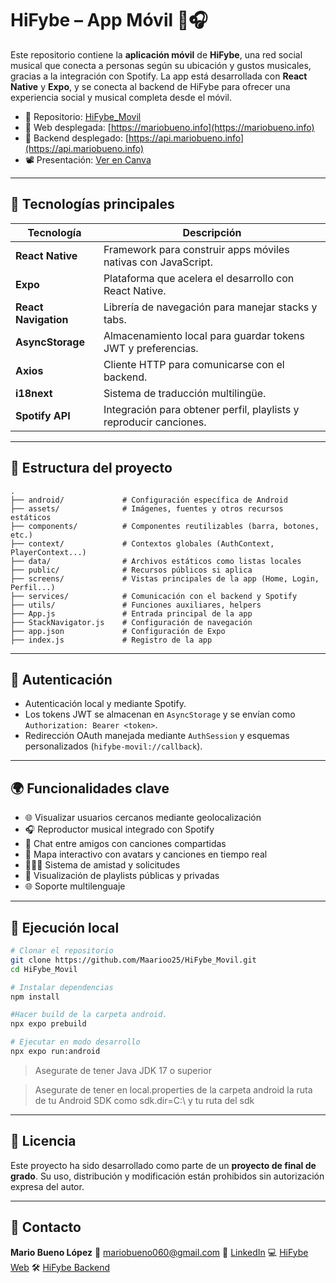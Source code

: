 # HiFybe – App Móvil 📱🎧

Este repositorio contiene la **aplicación móvil** de **HiFybe**, una red social musical que conecta a personas según su ubicación y gustos musicales, gracias a la integración con Spotify. La app está desarrollada con **React Native** y **Expo**, y se conecta al backend de HiFybe para ofrecer una experiencia social y musical completa desde el móvil.

- 🔗 Repositorio: [HiFybe\_Movil](https://github.com/Maarioo25/HiFybe_Movil)
- 🚀 Web desplegada: [https://mariobueno.info](https://mariobueno.info)
- 🚀 Backend desplegado: [https://api.mariobueno.info](https://api.mariobueno.info)
- 📽️ Presentación: [Ver en Canva](https://www.canva.com/design/DAGqML3KOHU/Gmd0HagvLIDl1Kx24MKn_w/view?utm_content=DAGqML3KOHU&utm_campaign=designshare&utm_medium=link2&utm_source=uniquelinks&utlId=haca5c05453)

---

## 🚀 Tecnologías principales

| Tecnología           | Descripción                                                        |
| -------------------- | ------------------------------------------------------------------ |
| **React Native**     | Framework para construir apps móviles nativas con JavaScript.      |
| **Expo**             | Plataforma que acelera el desarrollo con React Native.             |
| **React Navigation** | Librería de navegación para manejar stacks y tabs.                 |
| **AsyncStorage**     | Almacenamiento local para guardar tokens JWT y preferencias.       |
| **Axios**            | Cliente HTTP para comunicarse con el backend.                      |
| **i18next**          | Sistema de traducción multilingüe.                                 |
| **Spotify API**      | Integración para obtener perfil, playlists y reproducir canciones. |

---

## 📁 Estructura del proyecto

```
.
├── android/             # Configuración específica de Android
├── assets/              # Imágenes, fuentes y otros recursos estáticos
├── components/          # Componentes reutilizables (barra, botones, etc.)
├── context/             # Contextos globales (AuthContext, PlayerContext...)
├── data/                # Archivos estáticos como listas locales
├── public/              # Recursos públicos si aplica
├── screens/             # Vistas principales de la app (Home, Login, Perfil...)
├── services/            # Comunicación con el backend y Spotify
├── utils/               # Funciones auxiliares, helpers
├── App.js               # Entrada principal de la app
├── StackNavigator.js    # Configuración de navegación
├── app.json             # Configuración de Expo
├── index.js             # Registro de la app
```

---

## 🔐 Autenticación

* Autenticación local y mediante Spotify.
* Los tokens JWT se almacenan en `AsyncStorage` y se envían como `Authorization: Bearer <token>`.
* Redirección OAuth manejada mediante `AuthSession` y esquemas personalizados (`hifybe-movil://callback`).

---

## 🌍 Funcionalidades clave

* 🌐 Visualizar usuarios cercanos mediante geolocalización
* 🎧 Reproductor musical integrado con Spotify
* 💬 Chat entre amigos con canciones compartidas
* 📍 Mapa interactivo con avatars y canciones en tiempo real
* 🧑‍🤝‍🧑 Sistema de amistad y solicitudes
* 📁 Visualización de playlists públicas y privadas
* 🌐 Soporte multilenguaje

---

## 🧪 Ejecución local

```bash
# Clonar el repositorio
git clone https://github.com/Maarioo25/HiFybe_Movil.git
cd HiFybe_Movil

# Instalar dependencias
npm install

#Hacer build de la carpeta android.
npx expo prebuild

# Ejecutar en modo desarrollo
npx expo run:android
```

> Asegurate de tener Java JDK 17 o superior

> Asegurate de tener en local.properties de la carpeta android la ruta de tu Android SDK como sdk.dir=C:\\ y tu ruta del sdk

---

## 📜 Licencia

Este proyecto ha sido desarrollado como parte de un **proyecto de final de grado**. Su uso, distribución y modificación están prohibidos sin autorización expresa del autor.

---

## 🤝 Contacto

**Mario Bueno López**
📧 [mariobueno060@gmail.com](mailto:mariobueno060@gmail.com)
🔗 [LinkedIn](https://www.linkedin.com/in/mario-bueno-l%C3%B3pez-a35181250/)
💻 [HiFybe Web](https://github.com/Maarioo25/HiFybe_FrontEnd)
🛠️ [HiFybe Backend](https://github.com/Maarioo25/HiFybe_BackEnd)

